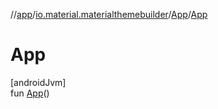 //[app](../../../index.md)/[io.material.materialthemebuilder](../index.md)/[App](index.md)/[App](-app.md)

# App

[androidJvm]\
fun [App](-app.md)()
